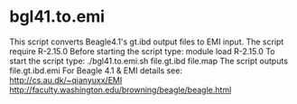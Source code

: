 # bgl41.to.emi
This script converts Beagle4.1's gt.ibd output files to EMI input.<tr>
The script require R-2.15.0
Before starting the script type: module load R-2.15.0
To start the script type: ./bgl41.to.emi.sh file.gt.ibd file.map
The script outputs file.gt.ibd.emi
For Beagle 4.1 & EMI details see: http://cs.au.dk/~qianyuxx/EMI
http://faculty.washington.edu/browning/beagle/beagle.html

